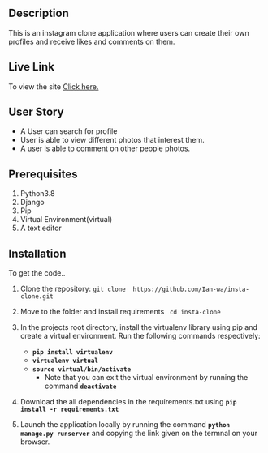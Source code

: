 ## Description
This is an instagram clone application where users can create their own profiles and receive likes and comments on them.

## Live Link
To view the site [Click here.](https://insta-ian.herokuapp.com/)

## User Story

* A User can search for profile
* User is able to view different photos that interest them.
* A user is able to comment on other people photos.

## Prerequisites

1. Python3.8
2. Django
3. Pip
4. Virtual Environment(virtual)
5. A text editor 

##  Installation

To get the code..

1. Clone the repository:
 `git clone  https://github.com/Ian-wa/insta-clone.git`

2. Move to the folder and install requirements
 ` cd insta-clone`
 3. In the projects root directory, install the virtualenv library using pip and create a virtual environment. Run the following commands respectively:
    - **`pip install virtualenv`**
    - **`virtualenv virtual`**
    - **`source virtual/bin/activate`**
        * Note that you can exit the virtual environment by running the command **`deactivate`**
4. Download the all dependencies in the requirements.txt using **`pip install -r requirements.txt`**
5. Launch the application locally by running the command **`python manage.py runserver`** and copying the link given on the termnal on your browser.